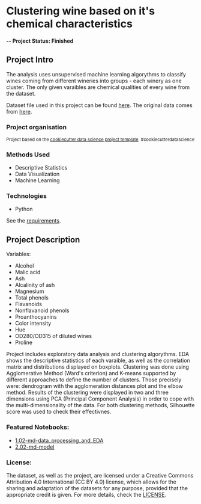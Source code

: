 # Clustering wine based on it's chemical characteristics

#### -- Project Status: Finished

## Project Intro
The analysis uses unsupervised machine learning algorythms to classify wines coming from different wineries into groups - each winery as one cluster. The only given varaibles are chemical qualities of every wine from the dataset.

Dataset file used in this project can be found [here](https://www.kaggle.com/datasets/harrywang/wine-dataset-for-clustering/data). The original data comes from [here](https://archive.ics.uci.edu/dataset/109/wine).

### Project organisation
<p><small>Project based on the <a target="_blank" href="https://drivendata.github.io/cookiecutter-data-science/">cookiecutter data science project template</a>. #cookiecutterdatascience</small></p>

### Methods Used
* Descriptive Statistics
* Data Visualization
* Machine Learning

### Technologies
* Python

See the [requirements](https://github.com/mateuszdziegielewski/wine_clustering/blob/main/requirements.txt).

## Project Description

Variables:
- Alcohol
- Malic acid
- Ash
- Alcalinity of ash  
- Magnesium
- Total phenols
- Flavanoids
- Nonflavanoid phenols
- Proanthocyanins
- Color intensity
- Hue
- OD280/OD315 of diluted wines
- Proline

Project includes exploratory data analysis and clustering algorythms. EDA shows the descriptive statistics of each varaible, as well as the correlation matrix and distributions displayed on boxplots. Clustering was done using Agglomerative Method (Ward's criterion) and K-means supported by different approaches to define the number of clusters. Those precisely were: dendrogram with the agglomeration distances plot and the elbow method. Results of the clustering were displayed in two and three dimensions using PCA (Principal Component Analysis) in order to cope with the multi-dimensionality of the data. For both clustering methods, Silhouette score was used to check their effectivnes.

### Featured Notebooks:
* [1.02-md-data_processing_and_EDA](https://github.com/mateuszdziegielewski/wine_clustering/blob/main/notebooks/1.02-md-data_processing_and_EDA.ipynb)
* [2.02-md-model](https://github.com/mateuszdziegielewski/wine_clustering/blob/main/notebooks/2.02-md-model.ipynb)

### License:
The dataset, as well as the project, are licensed under a Creative Commons Attribution 4.0 International (CC BY 4.0) license, which allows for the sharing and adaptation of the datasets for any purpose, provided that the appropriate credit is given. For more details, check the [LICENSE](https://github.com/mateuszdziegielewski/wine_clustering/blob/main/LICENSE.txt).
